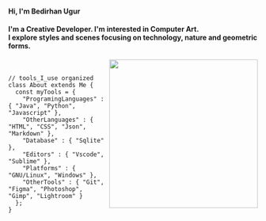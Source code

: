 
<h4 align="left">Hi, I'm Bedirhan Ugur</h4>
<h4 align="left">I'm a Creative Developer. I'm interested in Computer Art.<br>I explore styles and scenes focusing on technology, nature and geometric forms.</h4>
 
<img src="https://thumbs.gfycat.com/TanDapperBorderterrier.webp" alt="" width="300" height="300" align="right">
<br/>
 

```
// tools_I_use organized
class About extends Me { 
  const myTools = {  
    "ProgramingLanguages" : { "Java", "Python", "Javascript" },
    "OtherLanguages" : { "HTML", "CSS", "Json", "Markdown" },
    "Database" : { "Sqlite" },
    "Editors" : { "Vscode", "Sublime" },
    "Platforms" : { "GNU/Linux", "Windows" },
    "OtherTools" : { "Git", "Figma", "Photoshop", "Gimp", "Lightroom" }
  };
}
```
 

 
